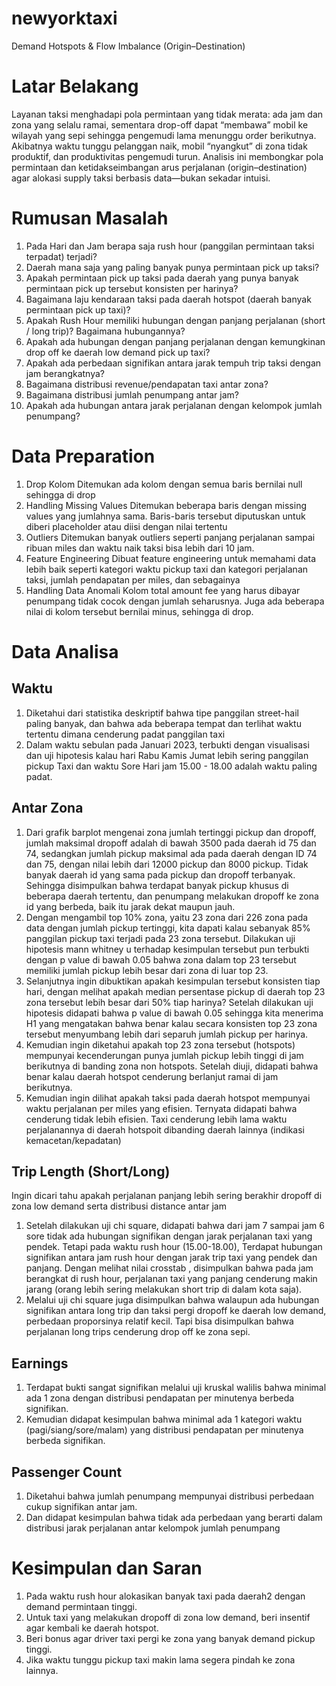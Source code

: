 # newyorktaxi
Demand Hotspots & Flow Imbalance (Origin–Destination)

# Latar Belakang

Layanan taksi menghadapi pola permintaan yang tidak merata: ada jam dan zona yang selalu ramai, sementara drop-off dapat “membawa” mobil ke wilayah yang sepi sehingga pengemudi lama menunggu order berikutnya. Akibatnya waktu tunggu pelanggan naik, mobil “nyangkut” di zona tidak produktif, dan produktivitas pengemudi turun. Analisis ini membongkar pola permintaan dan ketidakseimbangan arus perjalanan (origin–destination) agar alokasi supply taksi berbasis data—bukan sekadar intuisi.

# Rumusan Masalah

1. Pada Hari dan Jam berapa saja rush hour (panggilan permintaan taksi terpadat) terjadi?
2. Daerah mana saja yang paling banyak punya permintaan pick up taksi?
3. Apakah permintaan pick up taksi pada daerah yang punya banyak permintaan pick up tersebut konsisten per harinya?
4. Bagaimana laju kendaraan taksi pada daerah hotspot (daerah banyak permintaan pick up taxi)?
5. Apakah Rush Hour memiliki hubungan dengan panjang perjalanan (short / long trip)? Bagaimana hubungannya?
6. Apakah ada hubungan dengan panjang perjalanan dengan kemungkinan drop off ke daerah low demand pick up taxi?
7. Apakah ada perbedaan signifikan antara jarak tempuh trip taksi dengan jam berangkatnya?
8. Bagaimana distribusi revenue/pendapatan taxi antar zona?
9. Bagaimana distribusi jumlah penumpang antar jam?
10. Apakah ada hubungan antara jarak perjalanan dengan kelompok jumlah penumpang?

# Data Preparation

1. Drop Kolom
Ditemukan ada kolom dengan semua baris bernilai null sehingga di drop
2. Handling Missing Values
Ditemukan beberapa baris dengan missing values yang jumlahnya sama. Baris-baris tersebut diputuskan untuk diberi placeholder atau diisi dengan nilai tertentu
3. Outliers
Ditemukan banyak outliers seperti panjang perjalanan sampai ribuan miles dan waktu naik taksi bisa lebih dari 10 jam.
4. Feature Engineering
Dibuat feature engineering untuk memahami data lebih baik seperti kategori waktu pickup taxi dan kategori perjalanan taksi, jumlah pendapatan per miles, dan sebagainya
5. Handling Data Anomali
Kolom total amount fee yang harus dibayar penumpang tidak cocok dengan jumlah seharusnya. Juga ada beberapa nilai di kolom tersebut bernilai minus, sehingga di drop.

# Data Analisa

## Waktu
1. Diketahui dari statistika deskriptif bahwa tipe panggilan street-hail paling banyak, dan bahwa ada beberapa tempat dan terlihat waktu tertentu dimana cenderung padat panggilan taxi
2. Dalam waktu sebulan pada Januari 2023, terbukti dengan visualisasi dan uji hipotesis kalau hari Rabu Kamis Jumat lebih sering panggilan pickup Taxi dan waktu Sore Hari jam 15.00 - 18.00 adalah waktu paling padat.
   
## Antar Zona

1. Dari grafik barplot mengenai zona jumlah tertinggi pickup dan dropoff, jumlah maksimal dropoff adalah di bawah 3500 pada daerah id 75 dan 74, sedangkan jumlah pickup maksimal ada pada daerah dengan ID 74 dan 75, dengan nilai lebih dari 12000 pickup dan 8000 pickup. Tidak banyak daerah id yang sama pada pickup dan dropoff terbanyak. Sehingga disimpulkan bahwa terdapat banyak pickup khusus di beberapa daerah tertentu, dan penumpang melakukan dropoff ke zona id yang berbeda, baik itu jarak dekat maupun jauh.
2. Dengan mengambil top 10% zona, yaitu 23 zona dari 226 zona pada data dengan jumlah pickup tertinggi, kita dapati kalau sebanyak 85% panggilan pickup taxi terjadi pada 23 zona tersebut. Dilakukan uji hipotesis mann whitney u terhadap kesimpulan tersebut pun terbukti dengan p value di bawah 0.05 bahwa zona dalam top 23 tersebut memiliki jumlah pickup lebih besar dari zona di luar top 23.
3. Selanjutnya ingin dibuktikan apakah kesimpulan tersebut konsisten tiap hari, dengan melihat apakah median persentase pickup di daerah top 23 zona tersebut lebih besar dari 50% tiap harinya? Setelah dilakukan uji hipotesis didapati bahwa p value di bawah 0.05 sehingga kita menerima H1 yang mengatakan bahwa benar kalau secara konsisten top 23 zona tersebut menyumbang lebih dari separuh jumlah pickup per harinya.
4. Kemudian ingin diketahui apakah top 23 zona tersebut (hotspots) mempunyai kecenderungan punya jumlah pickup lebih tinggi di jam berikutnya di banding zona non hotspots. Setelah diuji, didapati bahwa benar kalau daerah hotspot cenderung berlanjut ramai di jam berikutnya.
5. Kemudian ingin dilihat apakah taksi pada daerah hotspot mempunyai waktu perjalanan per miles yang efisien. Ternyata didapati bahwa cenderung tidak lebih efisien. Taxi cenderung lebih lama waktu perjalanannya di daerah hotspoit dibanding daerah lainnya (indikasi kemacetan/kepadatan)

## Trip Length (Short/Long)

Ingin dicari tahu apakah perjalanan panjang lebih sering berakhir dropoff di zona low demand serta distribusi distance antar jam 

1. Setelah dilakukan uji chi square, didapati bahwa dari jam 7 sampai jam 6 sore tidak ada hubungan signifikan dengan jarak perjalanan taxi yang pendek. Tetapi pada waktu rush hour (15.00-18.00), Terdapat hubungan signifikan antara jam rush hour dengan jarak trip taxi yang pendek dan panjang. Dengan melihat nilai crosstab , disimpulkan bahwa pada jam berangkat di rush hour, perjalanan taxi yang panjang cenderung makin jarang (orang lebih sering melakukan short trip di dalam kota saja).
2. Melalui uji chi square juga disimpulkan bahwa walaupun ada hubungan signifikan antara long trip dan taksi pergi dropoff ke daerah low demand, perbedaan proporsinya relatif kecil. Tapi bisa disimpulkan bahwa perjalanan long trips cenderung drop off ke zona sepi.

## Earnings

1. Terdapat bukti sangat signifikan melalui uji kruskal walilis bahwa minimal ada 1 zona dengan distribusi pendapatan per minutenya berbeda signifikan.
2. Kemudian didapat kesimpulan bahwa minimal ada 1 kategori waktu (pagi/siang/sore/malam) yang distribusi pendapatan per minutenya berbeda signifikan.

## Passenger Count

1. Diketahui bahwa jumlah penumpang mempunyai distribusi perbedaan cukup signifikan antar jam.
2. Dan didapat kesimpulan bahwa tidak ada perbedaan yang berarti dalam distribusi jarak perjalanan antar kelompok jumlah penumpang

# Kesimpulan dan Saran
1. Pada waktu rush hour alokasikan banyak taxi pada daerah2 dengan demand permintaan tinggi.
2. Untuk taxi yang melakukan dropoff di zona low demand, beri insentif agar kembali ke daerah hotspot.
3. Beri bonus agar driver taxi pergi ke zona yang banyak demand pickup tinggi.
4. Jika waktu tunggu pickup taxi makin lama segera pindah ke zona lainnya.
